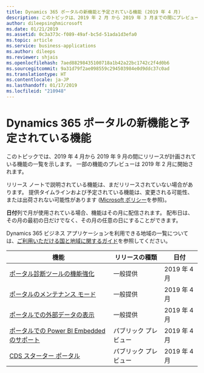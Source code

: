 ```yaml
---
title: Dynamics 365 ポータルの新機能と予定されている機能 (2019 年 4 月)
description: このトピックは、2019 年 2 月 から 2019 年 3 月までの間にプレビューになり、2019 年 4 月から 2019 年 9 月までの間にリリース予定の機能の一覧を示します。
author: dileepsinghmicrosoft
ms.date: 01/21/2019
ms.assetid: 0c3a373c-f089-49af-bc5d-51ada1d3efa0
ms.topic: article
ms.service: business-applications
ms.author: dileeps
ms.reviewer: shjais
ms.openlocfilehash: 7aed88298435100718a1b42a22bc1742c2f4d0b6
ms.sourcegitcommit: 9a31d79f2ae098559c294503984e0d9ddc37c0ad
ms.translationtype: HT
ms.contentlocale: ja-JP
ms.lasthandoff: 01/17/2019
ms.locfileid: "210948"
---
```

#  <a name="whats-new-and-planned-for-dynamics-365-portal"></a>Dynamics 365 ポータルの新機能と予定されている機能

このトピックでは、2019 年 4 月から 2019 年 9 月の間にリリースが計画されている機能の一覧を示します。 一部の機能のプレビューは 2019 年 2 月に開始されます。  

リリース ノートで説明されている機能は、まだリリースされていない場合があります。 提供タイムラインおよび予定されている機能は、変更される可能性、または出荷されない可能性があります ([Microsoft ポリシー](https://go.microsoft.com/fwlink/p/?linkid=2007332)を参照)。

**日付**列で月が使用されている場合、機能はその月に配信されます。 配布日は、その月の最初の日だけでなく、その月の任意の日にすることができます。

Dynamics 365 ビジネス アプリケーションを利用できる地域の一覧については、[ご利用いただける国と地域に関するガイド](https://aka.ms/dynamics_365_international_availability_deck)を参照してください。


| 機能  | リリースの種類 | 日付 |
|-------------|----------------|-----------------|
| [ポータル診断ツールの機能強化](enhancements-portal-diagnostics-tool.md) | 一般提供 | 2019 年 4 月             |
| [ポータルのメンテナンス モード](maintenance-mode-portal.md)     | 一般提供 | 2019 年 4 月             |
| [ポータルでの外部データの表示](secure-client-side-api-calls-using-Oauth-Implicit-grant.md)   | 一般提供 | 2019 年 4 月 |
| [ポータルでの Power BI Embedded のサポート](power-bi-embedded.md)      | パブリック プレビュー | 2019 年 4 月             |
| [CDS スターター ポータル](cds-starter-portal.md)    |  パブリック プレビュー | 2019 年 4 月      |
